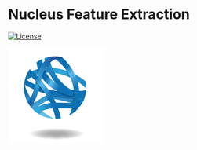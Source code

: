 # Nucleus Feature Extraction

[![License](https://img.shields.io/github/license/Christer-L/nucleus_feature_extraction?label=license)](https://github.com/Christer-L/nucleus-feature-extraction/blob/master/LICENSE)

[![CBiB Logo](imgs/cbib_logo.png)](https://www.cbib.u-bordeaux.fr/)
